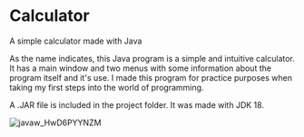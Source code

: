 # Calculator
A simple calculator made with Java

As the name indicates, this Java program is a simple and intuitive calculator. It has a main window and two menus with some information about the program itself and it's use. I made this program for practice purposes when taking my first steps into the
world of programming.

A .JAR file is included in the project folder. It was made with JDK 18.

![javaw_HwD6PYYNZM](https://github.com/nicolasPalomares/Calculator/assets/106792719/d6e4d9d4-3893-4f9c-ad92-6855f8d65cdc)
